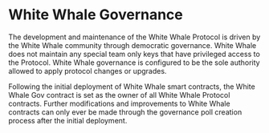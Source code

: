 
# White Whale Governance

The development and maintenance of the White Whale Protocol is driven by the White Whale community through democratic governance. White Whale does not maintain any special team only keys that have privileged access to the Protocol. White Whale governance is configured to be the sole authority allowed to apply protocol changes or upgrades.

Following the initial deployment of White Whale smart contracts, the White Whale Gov contract is set as the owner of all White Whale Protocol contracts. Further modifications and improvements to White Whale contracts can only ever be made through the governance poll creation process after the initial deployment.
